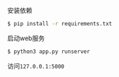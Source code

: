 安装依赖

``` bash
$ pip install -r requirements.txt
```

启动web服务
``` bash
$ python3 app.py runserver
```

访问`127.0.0.1:5000`
